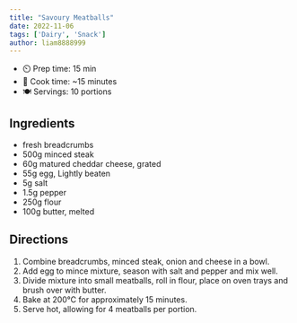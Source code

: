 ```yaml
---
title: "Savoury Meatballs"
date: 2022-11-06
tags: ['Dairy', 'Snack']
author: liam8888999
---
```


- ⏲️ Prep time: 15 min
- 🍳 Cook time: ~15 minutes
- 🍽️  Servings: 10 portions

## Ingredients

- fresh breadcrumbs
- 500g minced steak
- 60g matured cheddar cheese, grated
- 55g egg, Lightly beaten
- 5g salt
- 1.5g pepper
- 250g flour
- 100g butter, melted

## Directions

1. Combine breadcrumbs, minced steak, onion and cheese in a bowl.
2. Add egg to mince mixture, season with salt and pepper and mix well.
3. Divide mixture into small meatballs, roll in flour, place on oven trays and brush over with butter.
4. Bake at 200℃ for approximately 15 minutes.
5. Serve hot, allowing for 4 meatballs per portion.
